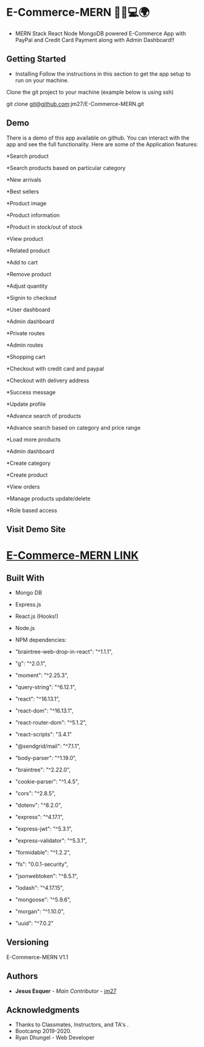 # E-Commerce-MERN 🛒📱💻🌍

* MERN Stack React Node MongoDB powered E-Commerce App with PayPal and Credit Card Payment along with Admin Dashboard!! 

## Getting Started

* Installing
Follow the instructions in this section to get the app setup to run on your machine.

Clone the git project to your machine (example below is using ssh)

git clone git@github.com:jm27/E-Commerce-MERN.git

## Demo
There is a demo of this app available on github. You can interact with the app and see the full functionality. 
Here are some of the Application features:

*Search product

*Search products based on particular category

*New arrivals

*Best sellers

*Product image

*Product information

*Product in stock/out of stock

*View product

*Related product

*Add to cart

*Remove product

*Adjust quantity

*Signin to checkout

*User dashboard

*Admin dashboard

*Private routes

*Admin routes

*Shopping cart

*Checkout with credit card and paypal

*Checkout with delivery address

*Success message

*Update profile

*Advance search of products

*Advance search based on category and price range

*Load more products

*Admin dashboard

*Create category

*Create product

*View orders

*Manage products update/delete

*Role based access

## Visit Demo Site

[E-Commerce-MERN LINK](https://ecomlearnshop.com// "Homepage")
======

## Built With

* Mongo DB
* Express.js
* React.js (Hooks!)
* Node.js

* NPM dependencies:

* "braintree-web-drop-in-react": "^1.1.1",
* "g": "^2.0.1",
* "moment": "^2.25.3",
* "query-string": "^6.12.1",
* "react": "^16.13.1",
* "react-dom": "^16.13.1",
* "react-router-dom": "^5.1.2",
* "react-scripts": "3.4.1"
* "@sendgrid/mail": "^7.1.1",
* "body-parser": "^1.19.0",
* "braintree": "^2.22.0",
* "cookie-parser": "^1.4.5",
* "cors": "^2.8.5",
* "dotenv": "^8.2.0",
* "express": "^4.17.1",
* "express-jwt": "^5.3.1",
* "express-validator": "^5.3.1",
* "formidable": "^1.2.2",
* "fs": "0.0.1-security",
* "jsonwebtoken": "^8.5.1",
* "lodash": "^4.17.15",
* "mongoose": "^5.9.6",
* "morgan": "^1.10.0",
* "uuid": "^7.0.2"

## Versioning
E-Commerce-MERN V1.1

## Authors

* **Jesus Esquer** - *Main Contributor* - [jm27](https://github.com/jm27)


## Acknowledgments

* Thanks to Classmates, Instructors, and TA's .
* Bootcamp 2019-2020.
* Ryan Dhungel - Web Developer